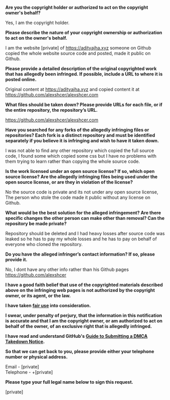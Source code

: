 **Are you the copyright holder or authorized to act on the copyright owner's behalf?**

Yes, I am the copyright holder.

**Please describe the nature of your copyright ownership or authorization to act on the owner's behalf.**

I am the website [private] of https://adityajha.xyz someone on Github copied the whole website source code and posted, made it public on Github.

**Please provide a detailed description of the original copyrighted work that has allegedly been infringed. If possible, include a URL to where it is posted online.**

Original content at https://adityajha.xyz and copied content it at https://github.com/alexshcer/alexshcer.com

**What files should be taken down? Please provide URLs for each file, or if the entire repository, the repository’s URL.**

https://github.com/alexshcer/alexshcer.com

**Have you searched for any forks of the allegedly infringing files or repositories? Each fork is a distinct repository and must be identified separately if you believe it is infringing and wish to have it taken down.**

I was not able to find any other repository which copied the full source code, I found some which copied some css but I have no problems with them trying to learn rather than copying the whole source code.

**Is the work licensed under an open source license? If so, which open source license? Are the allegedly infringing files being used under the open source license, or are they in violation of the license?**

No the source code is private and its not under any open source license, The person who stole the code made it public without any license on Github.

**What would be the best solution for the alleged infringement? Are there specific changes the other person can make other than removal? Can the repository be made private?**

Repository should be deleted and I had heavy losses after source code was leaked so he has to pay my whole losses and he has to pay on behalf of everyone who cloned the repository.

**Do you have the alleged infringer’s contact information? If so, please provide it.**

No, I dont have any other info rather than his Github pages https://github.com/alexshcer

**I have a good faith belief that use of the copyrighted materials described above on the infringing web pages is not authorized by the copyright owner, or its agent, or the law.**

**I have taken <a href="https://www.lumendatabase.org/topics/22">fair use</a> into consideration.**

**I swear, under penalty of perjury, that the information in this notification is accurate and that I am the copyright owner, or am authorized to act on behalf of the owner, of an exclusive right that is allegedly infringed.**

**I have read and understand GitHub's <a href="https://docs.github.com/articles/guide-to-submitting-a-dmca-takedown-notice/">Guide to Submitting a DMCA Takedown Notice</a>.**

**So that we can get back to you, please provide either your telephone number or physical address.**

Email - [private]  
Telephone - +[private]  

**Please type your full legal name below to sign this request.**

[private]  
